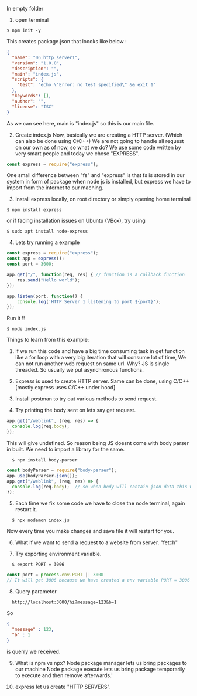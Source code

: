 In empty folder

1. open terminal
```terminal
$ npm init -y
```

This creates package.json that loooks like below : 
```json 
{
  "name": "06_http_server1",
  "version": "1.0.0",
  "description": "",
  "main": "index.js",
  "scripts": {
    "test": "echo \"Error: no test specified\" && exit 1"
  },
  "keywords": [],
  "author": "",
  "license": "ISC"
}
```

As we can see here, main is "index.js" so this is our main file.

2. Create index.js
Now, basically we are creating a HTTP server. (Which can also be done using C/C++)
We are not going to handle all request on our own as of now, so what we do?
We use some code written by very smart people and today we chose "EXPRESS".

```javascript
const express = require("express");
```

One small difference between "fs" and "express" is that fs is stored in our system in form of package when node js is installed, but express we have to import from the internet to our maching.

3. Install express locally, on root directory or simply opening home terminal
```terminal
$ npm install express
```
or if facing installation issues on Ubuntu (VBox), try using
```terminal
$ sudo apt install node-express
```

4. Lets try running a example 
```javascript
const express = require("express");
const app = express();
const port = 3000;

app.get("/", function(req, res) { // function is a callback function 
    res.send("Hello world");
});

app.listen(port, function() {
    console.log('HTTP Server 1 listening to port ${port}');
});
```

Run it !!
```terminal
$ node index.js
```

Things to learn from this example:
1. If we run this code and have a big time consuming task in get function like a for loop with a very big iteration that will consume lot of time,
We can not run another web request on same url.
Why? JS is single threaded.
So usually we put asynchronous functions.

2. Express is used to create HTTP server.
Same can be done, using C/C++ [mostly express uses C/C++ under hood]

3. Install postman to try out various methods to send request.

4. Try printing the body sent on lets say get request.
```javascript
app.get("/weblink", (req, res) => {
  console.log(req.body);
});
```
This will give undefined.
So reason being JS doesnt come with body parser in built. We need to import a library for the same.
```terminal 
  $ npm install body-parser
```
```javascript
const bodyParser = require("body-parser");
app.use(bodyParser.json());
app.get("/weblink", (req, res) => {
  console.log(req.body);  // so when body will contain json data this will extract it for us.
});
```

5. Each time we fix some code we have to close the node terminal, again restart it.
```terminal
  $ npx nodemon index.js
```
Now every time you make changes and save file it will restart for you.

6. What if we want to send a request to a website from server.
"fetch"

7. Try exporting environment variable.
``` terminal
  $ export PORT = 3006
```
```javascript
const port = process.env.PORT || 3000
// It will get 3006 because we have created a env variable PORT = 3006
```

8. Query parameter 
```http request
  http://localhost:3000/hi?message=123&b=1
```
So 
```json
{
  "message" : 123,
  "b" : 1
}
```
is querry we received.

9. What is npm vs npx?
Node package manager lets us bring packages to our machine
Node package execute lets us bring package temporarily to execute and then remove afterwards.'

10. express let us create "HTTP SERVERS".